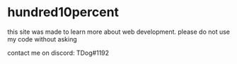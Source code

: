 # hundred10percent

this site was made to learn more about web development. please do not use my code without asking

contact me on discord: TDog#1192
